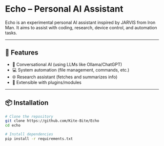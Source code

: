 # Echo – Personal AI Assistant

Echo is an experimental personal AI assistant inspired by JARVIS from Iron Man.
It aims to assist with coding, research, device control, and automation tasks.

---

## 🚀 Features
- 🧠 Conversational AI (using LLMs like Ollama/ChatGPT)
- 💻 System automation (file management, commands, etc.)
- 🌐 Research assistant (fetches and summarizes info)
- 🔧 Extensible with plugins/modules

---

## 📦 Installation
```bash
# Clone the repository
git clone https://github.com/Kite-Bite/Echo
cd echo

# Install dependencies
pip install -r requirements.txt
```